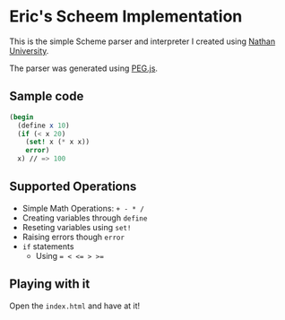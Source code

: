 Eric's Scheem Implementation
====

This is the simple Scheme parser and interpreter I created using [Nathan University](http://nathansuniversity.com/).

The parser was generated using [PEG.js](http://pegjs.majda.cz/).

Sample code
-----

```scheme
(begin
  (define x 10)
  (if (< x 20)
    (set! x (* x x))
    error)
  x) // => 100
```

Supported Operations
----

* Simple Math Operations: `+ - * /`
* Creating variables through `define`
* Reseting variables using `set!`
* Raising errors though `error`
* `if` statements
    * Using `= < <= > >=`

Playing with it
-----

Open the `index.html` and have at it!
